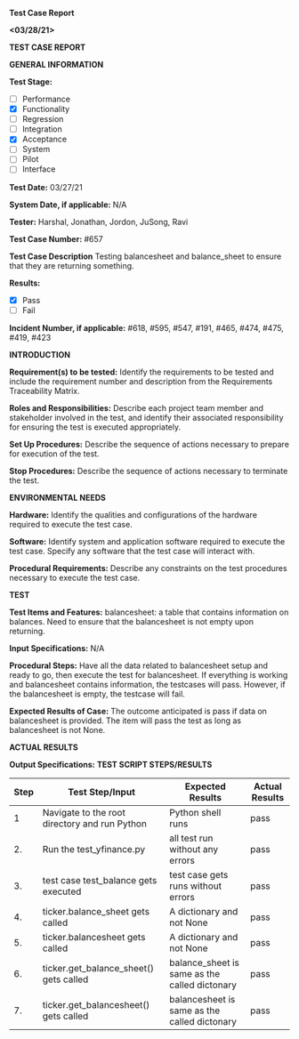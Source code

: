 **<yfinance>**

**Test Case Report**

**<03/28/21>**

**TEST CASE REPORT**

**GENERAL INFORMATION**

**Test Stage:**

- [ ] Performance 
- [x] Functionality 
- [ ] Regression 
- [ ] Integration 
- [x] Acceptance 
- [ ] System 
- [ ] Pilot 
- [ ] Interface

**Test Date:** 03/27/21

**System Date, if applicable:** N/A

**Tester:** Harshal, Jonathan, Jordon, JuSong, Ravi

**Test Case Number:** #657

**Test Case Description** Testing balancesheet and balance_sheet to ensure that they are returning something.

**Results:**

- [x] Pass 
- [ ] Fail

**Incident Number, if applicable:** #618, #595, #547, #191, #465, #474, #475, #419, #423

**INTRODUCTION**

**Requirement(s) to be tested:** Identify the requirements to be tested and include the requirement number and description from the Requirements Traceability Matrix.

**Roles and Responsibilities:** Describe each project team member and stakeholder involved in the test, and identify their associated responsibility for ensuring the test is executed appropriately.

**Set Up Procedures:** Describe the sequence of actions necessary to prepare for execution of the test.

**Stop Procedures:** Describe the sequence of actions necessary to terminate the test.

**ENVIRONMENTAL NEEDS**

**Hardware:** Identify the qualities and configurations of the hardware required to execute the test case.

**Software:** Identify system and application software required to execute the test case. Specify any software that the test case will interact with.

**Procedural Requirements:** Describe any constraints on the test procedures necessary to execute the test case.

**TEST**

**Test Items and Features:** balancesheet: a table that contains information on balances. Need to ensure that the balancesheet is not empty upon returning.

**Input Specifications:** N/A

**Procedural Steps:** Have all the data related to balancesheet setup and ready to go, then execute the test for balancesheet. If everything is working and balancesheet contains information, the testcases will pass. However, if the balancesheet is empty, the testcase will fail.

**Expected Results of Case:** The outcome anticipated is pass if data on balancesheet is provided. The item will pass the test as long as balancesheet is not None.

**ACTUAL RESULTS**

**Output Specifications:** 
**TEST SCRIPT STEPS/RESULTS**

| Step | Test Step/Input                                             | Expected Results                               | Actual Results |
|------|-------------------------------------------------------------|------------------------------------------------|----------------|
| 1    | Navigate to the root directory and run Python               | Python shell runs                              | pass           |
| 2.   | Run the test_yfinance.py                                    | all test run without any errors                | pass           |
| 3.   | test case test_balance gets executed 	                     | test case gets runs without errors             | pass           |
| 4.   | ticker.balance_sheet gets called    	                     | A dictionary and not None   		              | pass           |
| 5.   | ticker.balancesheet gets called 	                     	 | A dictionary and not None                      | pass           |
| 6.   | ticker.get_balance_sheet() gets called 	                 | balance_sheet is same as the called dictonary  | pass           |
| 7.   | ticker.get_balancesheet() gets called 	                     | balancesheet is same as the called dictonary   | pass           |


